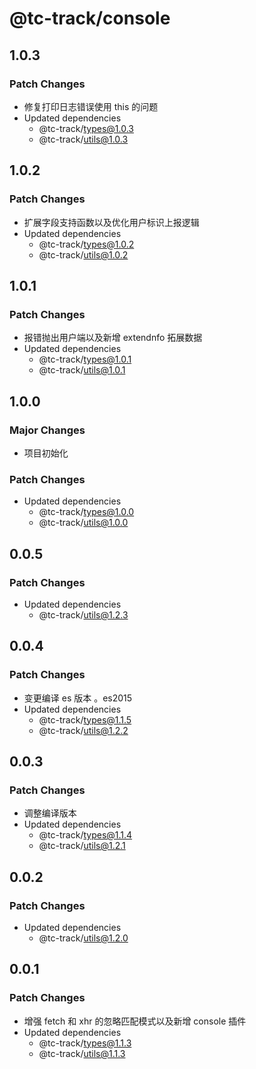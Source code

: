 # @tc-track/console

## 1.0.3

### Patch Changes

-   修复打印日志错误使用 this 的问题
-   Updated dependencies
    -   @tc-track/types@1.0.3
    -   @tc-track/utils@1.0.3

## 1.0.2

### Patch Changes

-   扩展字段支持函数以及优化用户标识上报逻辑
-   Updated dependencies
    -   @tc-track/types@1.0.2
    -   @tc-track/utils@1.0.2

## 1.0.1

### Patch Changes

-   报错抛出用户端以及新增 extendnfo 拓展数据
-   Updated dependencies
    -   @tc-track/types@1.0.1
    -   @tc-track/utils@1.0.1

## 1.0.0

### Major Changes

-   项目初始化

### Patch Changes

-   Updated dependencies
    -   @tc-track/types@1.0.0
    -   @tc-track/utils@1.0.0

## 0.0.5

### Patch Changes

-   Updated dependencies
    -   @tc-track/utils@1.2.3

## 0.0.4

### Patch Changes

-   变更编译 es 版本 。es2015
-   Updated dependencies
    -   @tc-track/types@1.1.5
    -   @tc-track/utils@1.2.2

## 0.0.3

### Patch Changes

-   调整编译版本
-   Updated dependencies
    -   @tc-track/types@1.1.4
    -   @tc-track/utils@1.2.1

## 0.0.2

### Patch Changes

-   Updated dependencies
    -   @tc-track/utils@1.2.0

## 0.0.1

### Patch Changes

-   增强 fetch 和 xhr 的忽略匹配模式以及新增 console 插件
-   Updated dependencies
    -   @tc-track/types@1.1.3
    -   @tc-track/utils@1.1.3
